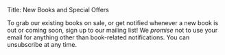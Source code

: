 Title: New Books and Special Offers

To grab our existing books on sale, or get notified whenever a new book is out or coming soon, sign up to our mailing list! We *promise* not to use your email for anything other than book-related notifications. You can unsubscribe at any time.

<script async src="https://eocampaign1.com/form/6098b1b0-2863-11ef-a1c1-3d8abbcc411c.js" data-form="6098b1b0-2863-11ef-a1c1-3d8abbcc411c"></script>